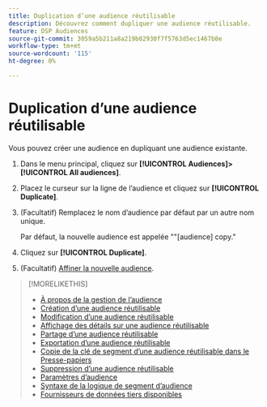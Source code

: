 ```yaml
---
title: Duplication d’une audience réutilisable
description: Découvrez comment dupliquer une audience réutilisable.
feature: DSP Audiences
source-git-commit: 3059a5b211a8a219b02930f7f5763d5ec1467b8e
workflow-type: tm+mt
source-wordcount: '115'
ht-degree: 0%

---
```


# Duplication d’une audience réutilisable

Vous pouvez créer une audience en dupliquant une audience existante.

1. Dans le menu principal, cliquez sur **[!UICONTROL Audiences]>[!UICONTROL All audiences]**.

1. Placez le curseur sur la ligne de l’audience et cliquez sur **[!UICONTROL Duplicate]**.

1. (Facultatif) Remplacez le nom d’audience par défaut par un autre nom unique.

   Par défaut, la nouvelle audience est appelée &quot;&quot;[audience] copy.&quot;

1. Cliquez sur **[!UICONTROL Duplicate]**.

1. (Facultatif) [Affiner la nouvelle audience](reusable-audience-edit.md).

>[!MORELIKETHIS]
>
>* [À propos de la gestion de l’audience](audience-about.md)
>* [Création d’une audience réutilisable](reusable-audience-create.md)
>* [Modification d’une audience réutilisable](reusable-audience-edit.md)
>* [Affichage des détails sur une audience réutilisable](reusable-audience-view-details.md)
>* [Partage d’une audience réutilisable](reusable-audience-share.md)
>* [Exportation d’une audience réutilisable](reusable-audience-export.md)
>* [Copie de la clé de segment d’une audience réutilisable dans le Presse-papiers](reusable-audience-clipboard.md)
>* [Suppression d’une audience réutilisable](reusable-audience-delete.md)
>* [Paramètres d’audience](audience-settings.md)
>* [Syntaxe de la logique de segment d’audience](audience-segment-logic-syntax.md)
>* [Fournisseurs de données tiers disponibles](third-party-data-providers.md)


